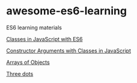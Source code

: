 # awesome-es6-learning
ES6 learning materials

[Classes in JavaScript with ES6](https://www.youtube.com/watch?v=T-HGdc8L-7w)  

[Constructor Arguments with Classes in JavaScript](https://www.youtube.com/watch?v=rHiSsgFRgx4)  

[Arrays of Objects](https://www.youtube.com/watch?v=fBqaA7zRO58)   

[Three dots](https://dmitripavlutin.com/how-three-dots-changed-javascript/)  
